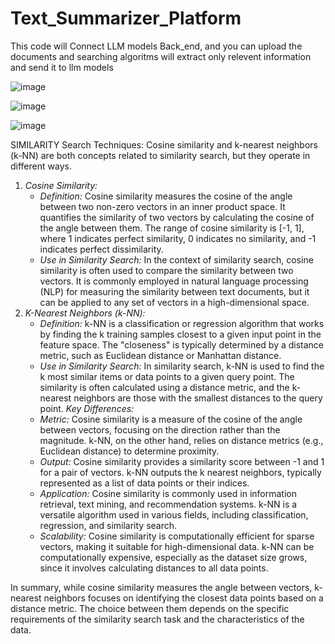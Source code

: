 # Text_Summarizer_Platform
This code will Connect LLM models Back_end, and you can upload the documents and searching algoritms will extract only relevent information and send it to llm models


![image](https://github.com/captainjack0003/Text_Summarizer_Platform/assets/75877962/15aff214-8702-4e5c-8eb6-0ec5389098c3)


![image](https://github.com/captainjack0003/Text_Summarizer_Platform/assets/75877962/d2a6d6a2-00d9-400c-aab7-414de4e58b52)

![image](https://github.com/captainjack0003/Text_Summarizer_Platform/assets/75877962/6d647125-7fbb-4026-890b-921a5733ec6a)

SIMILARITY Search Techniques:
Cosine similarity and k-nearest neighbors (k-NN) are both concepts related to similarity search, but they operate in different ways.
1. *Cosine Similarity:*
   - *Definition:* Cosine similarity measures the cosine of the angle between two non-zero vectors in an inner product space. It quantifies the similarity of two vectors by calculating the cosine of the angle between them. The range of cosine similarity is [-1, 1], where 1 indicates perfect similarity, 0 indicates no similarity, and -1 indicates perfect dissimilarity.
   - *Use in Similarity Search:* In the context of similarity search, cosine similarity is often used to compare the similarity between two vectors. It is commonly employed in natural language processing (NLP) for measuring the similarity between text documents, but it can be applied to any set of vectors in a high-dimensional space.
2. *K-Nearest Neighbors (k-NN):*
   - *Definition:* k-NN is a classification or regression algorithm that works by finding the k training samples closest to a given input point in the feature space. The "closeness" is typically determined by a distance metric, such as Euclidean distance or Manhattan distance.
   - *Use in Similarity Search:* In similarity search, k-NN is used to find the k most similar items or data points to a given query point. The similarity is often calculated using a distance metric, and the k-nearest neighbors are those with the smallest distances to the query point.
*Key Differences:*
   - *Metric:* Cosine similarity is a measure of the cosine of the angle between vectors, focusing on the direction rather than the magnitude. k-NN, on the other hand, relies on distance metrics (e.g., Euclidean distance) to determine proximity.
   - *Output:* Cosine similarity provides a similarity score between -1 and 1 for a pair of vectors. k-NN outputs the k nearest neighbors, typically represented as a list of data points or their indices.
   - *Application:* Cosine similarity is commonly used in information retrieval, text mining, and recommendation systems. k-NN is a versatile algorithm used in various fields, including classification, regression, and similarity search.
   - *Scalability:* Cosine similarity is computationally efficient for sparse vectors, making it suitable for high-dimensional data. k-NN can be computationally expensive, especially as the dataset size grows, since it involves calculating distances to all data points.

In summary, while cosine similarity measures the angle between vectors, k-nearest neighbors focuses on identifying the closest data points based on a distance metric. The choice between them depends on the specific requirements of the similarity search task and the characteristics of the data.
